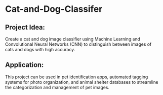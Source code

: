 # Cat-and-Dog-Classifer
## Project Idea:
Create a cat and dog image classifier using Machine Learning and Convolutional Neural Networks (CNN) to distinguish between images of cats and dogs with high accuracy.
## Application:
This project can be used in pet identification apps, automated tagging systems for photo organization, and animal shelter databases to streamline the categorization and management of pet images.
